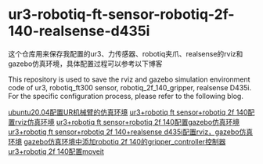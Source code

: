 # ur3-robotiq-ft-sensor-robotiq-2f-140-realsense-d435i

这个仓库用来保存我配置的ur3、力传感器、robotiq夹爪、realsense的rviz和gazebo仿真环境，具体配置过程可以参考以下博客

This repository is used to save the rviz and gazebo simulation environment code of ur3, robotiq_ft300 sensor, robotiq_2f_140_gripper, realsense D435i. For the specific configuration process, please refer to the following blog.

[ubuntu20.04配置UR机械臂的仿真环境](https://blog.csdn.net/weixin_48319333/article/details/129091592?spm=1001.2014.3001.5501)
[ur3+robotiq ft sensor+robotiq 2f 140配置rviz仿真环境](https://blog.csdn.net/weixin_48319333/article/details/129128647?spm=1001.2014.3001.5501)
[ur3+robotiq ft sensor+robotiq 2f 140配置gazebo仿真环境](https://blog.csdn.net/weixin_48319333/article/details/129151248?spm=1001.2014.3001.5501)
[ur3+robotiq ft sensor+robotiq 2f 140+realsense d435i配置rviz，gazebo仿真环境](https://blog.csdn.net/weixin_48319333/article/details/129178032)
[gazebo仿真环境中添加robotiq 2f 140的gripper_controller控制器](https://blog.csdn.net/weixin_48319333/article/details/129200789)
[ur3+robotiq 2f 140配置moveit](https://blog.csdn.net/weixin_48319333/article/details/129203384)